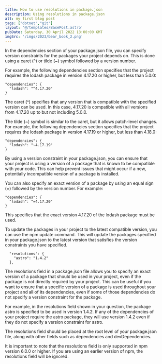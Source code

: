 ```yaml
---
title: How to use resolutions in package.json
description: Using resolutions in package.json
alt: my first blog post
tags: ["dotnet","git"]
layout: '@/templates/BasePost.astro'
pubDate: Saturday, 30 April 2022 13:00:00 GMT
imgSrc: '/imgs/2023/bear_book_2.png'
---
```



In the dependencies section of your package.json file, you can specify version constraints for the packages your project depends on. This is done using a caret (^) or tilde (~) symbol followed by a version number.

For example, the following dependencies section specifies that the project requires the lodash package in version 4.17.20 or higher, but less than 5.0.0:

```
"dependencies": {
  "lodash": "^4.17.20"
}
```

The caret (^) specifies that any version that is compatible with the specified version can be used. In this case, 4.17.20 is compatible with all versions from 4.17.20 up to but not including 5.0.0.

The tilde (~) symbol is similar to the caret, but it allows patch-level changes. For example, the following dependencies section specifies that the project requires the lodash package in version 4.17.19 or higher, but less than 4.18.0:

```
"dependencies": {
  "lodash": "~4.17.19"
}

```

By using a version constraint in your package.json, you can ensure that your project is using a version of a package that is known to be compatible with your code. This can help prevent issues that might occur if a new, potentially incompatible version of a package is installed.

You can also specify an exact version of a package by using an equal sign (=) followed by the version number. For example:

```
"dependencies": {
  "lodash": "=4.17.20"
}
```

This specifies that the exact version 4.17.20 of the lodash package must be used.

To update the packages in your project to the latest compatible version, you can use the npm update command. This will update the packages specified in your package.json to the latest version that satisfies the version constraints you have specified.

```
  "resolutions": {
    "astro": "1.4.2"
  },
```

The resolutions field in a package.json file allows you to specify an exact version of a package that should be used in your project, even if the package is not directly required by your project. This can be useful if you want to ensure that a specific version of a package is used throughout your project and all of its dependencies, even if some of those dependencies do not specify a version constraint for the package.

For example, in the resolutions field shown in your question, the package astro is specified to be used in version 1.4.2. If any of the dependencies of your project require the astro package, they will use version 1.4.2 even if they do not specify a version constraint for astro.

The resolutions field should be placed at the root level of your package.json file, along with other fields such as dependencies and devDependencies.

It is important to note that the resolutions field is only supported in npm version 6.0.0 or higher. If you are using an earlier version of npm, the resolutions field will be ignored.